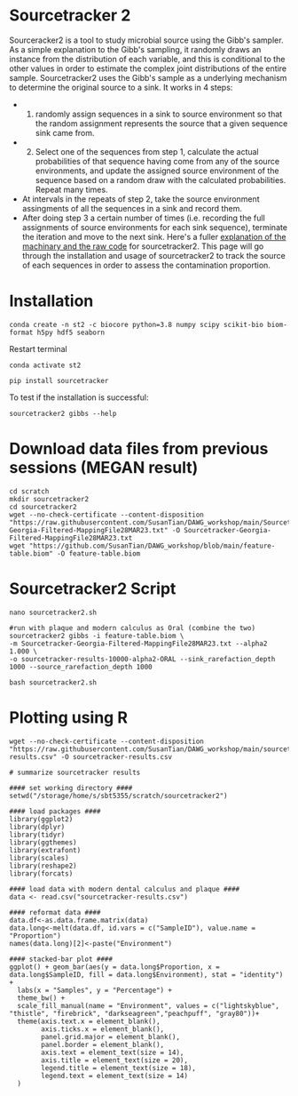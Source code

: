 # Sourcetracker 2
Sourceracker2 is a tool to study microbial source using the Gibb's sampler. As a simple explanation to the Gibb's sampling, it randomly draws an instance from the distribution of each variable, and this is conditional to the other values in order to estimate the complex joint distributions of the entire sample. Sourcetracker2 uses  the Gibb's sample as a underlying mechanism to determine the original source to a sink. It works in 4 steps: 
- 1. randomly assign sequences in a sink to source environment so that the random assignment represents the source that a given sequence sink came from. 
- 2. Select one of the sequences from step 1, calculate the actual probabilities of that sequence having come from any of the source environments, and update the assigned source environment of the sequence based on a random draw with the calculated probabilities. Repeat many times.
- At intervals in the repeats of step 2, take the source environment assingments of all the sequences in a sink and record them.
- After doing step 3 a certain number of times (i.e. recording the full assignments of source environments for each sink sequence), terminate the iteration and move to the next sink.
Here's a fuller [explanation of the machinary and the raw code](https://github.com/biota/sourcetracker2/blob/master/ipynb/Sourcetracking%20using%20a%20Gibbs%20Sampler.ipynb) for sourcetracker2. This page will go through the installation and usage of sourcetracker2 to track the source of each sequences in order to assess the contamination proportion. 

# Installation
```
conda create -n st2 -c biocore python=3.8 numpy scipy scikit-bio biom-format h5py hdf5 seaborn
```
Restart terminal
```
conda activate st2
```
```
pip install sourcetracker
```
To test if the installation is successful: 
```
sourcetracker2 gibbs --help
```

# Download data files from previous sessions (MEGAN result)
```
cd scratch
mkdir sourcetracker2
cd sourcetracker2
wget --no-check-certificate --content-disposition "https://raw.githubusercontent.com/SusanTian/DAWG_workshop/main/Sourcetracker-Georgia-Filtered-MappingFile28MAR23.txt" -O Sourcetracker-Georgia-Filtered-MappingFile28MAR23.txt
wget "https://github.com/SusanTian/DAWG_workshop/blob/main/feature-table.biom" -O feature-table.biom
```

# Sourcetracker2 Script
```
nano sourcetracker2.sh
```
```
#run with plaque and modern calculus as Oral (combine the two)
sourcetracker2 gibbs -i feature-table.biom \
-m Sourcetracker-Georgia-Filtered-MappingFile28MAR23.txt --alpha2 1.000 \
-o sourcetracker-results-10000-alpha2-ORAL --sink_rarefaction_depth 1000 --source_rarefaction_depth 1000
```
```
bash sourcetracker2.sh
```

# Plotting using R
```
wget --no-check-certificate --content-disposition "https://raw.githubusercontent.com/SusanTian/DAWG_workshop/main/sourcetracker-results.csv" -O sourcetracker-results.csv
```
```
# summarize sourcetracker results 

#### set working directory ####
setwd("/storage/home/s/sbt5355/scratch/sourcetracker2")

#### load packages ####
library(ggplot2)
library(dplyr)
library(tidyr)
library(ggthemes)
library(extrafont)
library(scales)
library(reshape2)
library(forcats)

#### load data with modern dental calculus and plaque ####
data <- read.csv("sourcetracker-results.csv")

#### reformat data ####
data.df<-as.data.frame.matrix(data)
data.long<-melt(data.df, id.vars = c("SampleID"), value.name = "Proportion")
names(data.long)[2]<-paste("Environment")

#### stacked-bar plot ####
ggplot() + geom_bar(aes(y = data.long$Proportion, x = data.long$SampleID, fill = data.long$Environment), stat = "identity") +
  labs(x = "Samples", y = "Percentage") +
  theme_bw() +
  scale_fill_manual(name = "Environment", values = c("lightskyblue", "thistle", "firebrick", "darkseagreen","peachpuff", "gray80"))+
  theme(axis.text.x = element_blank(),
        axis.ticks.x = element_blank(),
        panel.grid.major = element_blank(),
        panel.border = element_blank(),
        axis.text = element_text(size = 14),
        axis.title = element_text(size = 20),
        legend.title = element_text(size = 18),
        legend.text = element_text(size = 14)
  )
```

